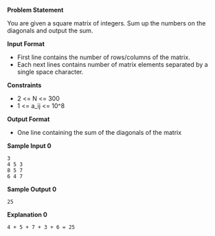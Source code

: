 **Problem Statement**

You are given a square matrix of integers. Sum up the numbers on the diagonals and output the sum.

**Input Format**

* First line contains  the number of rows/columns of the matrix.
* Each next  lines contains  number of matrix elements  separated by a single space character.

**Constraints**

* 2 <= N <= 300
* 1 <= a_ij <= 10^8

**Output Format**

* One line containing the sum of the diagonals of the matrix

**Sample Input 0**
```
3
4 5 3 
8 5 7 
6 4 7 
```
**Sample Output 0**
```
25
```

**Explanation 0**
```
4 + 5 + 7 + 3 + 6 = 25
```
